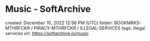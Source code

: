 # Music - SoftArchive

created: December 10, 2022 12:56 PM (UTC)
folder: BOOKMRKS-MTHRFCKR / PIRACY-MTHRFCKR / ILLEGAL-SERVICES
tags: illegal services
url: https://softarchive.is/music